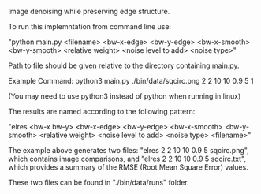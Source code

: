 Image denoising while preserving edge structure.



To run this implemntation from command line use:

"python main.py &lt;filename&gt; &lt;bw-x-edge&gt; &lt;bw-y-edge&gt; &lt;bw-x-smooth&gt; &lt;bw-y-smooth&gt; &lt;relative weight&gt; &lt;noise level to add&gt; &lt;noise type&gt;"

Path to file should be given relative to the directory containing main.py.

Example Command: python3 main.py ./bin/data/sqcirc.png 2 2 10 10 0.9 5 1

(You may need to use python3 instead of python when running in linux)

  

The results are named according to the following pattern:

"elres &lt;bw-x bw-y&gt; &lt;bw-x-edge&gt; &lt;bw-y-edge&gt; &lt;bw-x-smooth&gt; &lt;bw-y-smooth&gt; &lt;relative weight&gt; &lt;noise level to add&gt; &lt;noise type&gt; &lt;filename&gt;"

The example above generates two files: "elres 2 2 10 10 0.9 5 sqcirc.png", which contains image comparisons, and "elres 2 2 10 10 0.9 5 sqcirc.txt", which provides a summary of the RMSE (Root Mean Square Error) values.

These two files can be found in "./bin/data/runs" folder.

